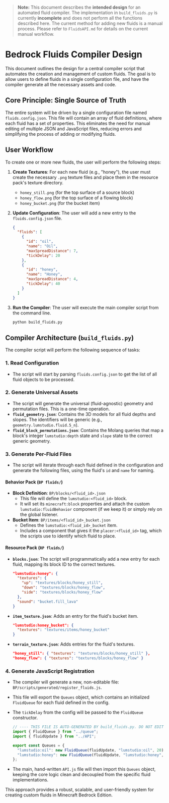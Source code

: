 > **Note:** This document describes the **intended design** for an automated fluid compiler. The implementation in `build_fluids.py` is currently **incomplete** and does not perform all the functions described here. The current method for adding new fluids is a manual process. Please refer to `FluidsAPI.md` for details on the current manual workflow.

# Bedrock Fluids Compiler Design

This document outlines the design for a central compiler script that automates the creation and management of custom fluids. The goal is to allow users to define fluids in a single configuration file, and have the compiler generate all the necessary assets and code.

## Core Principle: Single Source of Truth

The entire system will be driven by a single configuration file named `fluids.config.json`. This file will contain an array of fluid definitions, where each fluid has a set of properties. This eliminates the need for manual editing of multiple JSON and JavaScript files, reducing errors and simplifying the process of adding or modifying fluids.

## User Workflow

To create one or more new fluids, the user will perform the following steps:

1.  **Create Textures**: For each new fluid (e.g., "honey"), the user must create the necessary `.png` texture files and place them in the resource pack's texture directory.
    *   `honey_still.png` (for the top surface of a source block)
    *   `honey_flow.png` (for the top surface of a flowing block)
    *   `honey_bucket.png` (for the bucket item)

2.  **Update Configuration**: The user will add a new entry to the `fluids.config.json` file.

    ```json
    {
      "fluids": [
        {
          "id": "oil",
          "name": "Oil",
          "maxSpreadDistance": 7,
          "tickDelay": 20
        },
        {
          "id": "honey",
          "name": "Honey",
          "maxSpreadDistance": 4,
          "tickDelay": 40
        }
      ]
    }
    ```

3.  **Run the Compiler**: The user will execute the main compiler script from the command line.
    ```bash
    python build_fluids.py
    ```

## Compiler Architecture (`build_fluids.py`)

The compiler script will perform the following sequence of tasks:

### 1. Read Configuration
- The script will start by parsing `fluids.config.json` to get the list of all fluid objects to be processed.

### 2. Generate Universal Assets
- The script will generate the universal (fluid-agnostic) geometry and permutation files. This is a one-time operation.
- **`fluid_geometry.json`**: Contains the 3D models for all fluid depths and slopes. The identifiers will be generic (e.g., `geometry.lumstudio.fluid.5_n`).
- **`fluid_block_permutations.json`**: Contains the Molang queries that map a block's integer `lumstudio:depth` state and `slope` state to the correct generic geometry.

### 3. Generate Per-Fluid Files
- The script will iterate through each fluid defined in the configuration and generate the following files, using the fluid's `id` and `name` for naming.

#### Behavior Pack (`BP fluids/`)
- **Block Definition**: `BP/blocks/<fluid_id>.json`
  - This file will define the `lumstudio:<fluid_id>` block.
  - It will set its `minecraft:block` properties and attach the custom `lumstudio:fluidBehavior` component (if we keep it) or simply rely on the global listener.
- **Bucket Item**: `BP/items/<fluid_id>_bucket.json`
  - Defines the `lumstudio:<fluid_id>_bucket` item.
  - Includes a component that gives it the `placer:<fluid_id>` tag, which the scripts use to identify which fluid to place.

#### Resource Pack (`RP fluids/`)
- **`blocks.json`**: The script will programmatically add a new entry for each fluid, mapping its block ID to the correct textures.
  ```json
  "lumstudio:honey": {
    "textures": {
      "up": "textures/blocks/honey_still",
      "down": "textures/blocks/honey_flow",
      "side": "textures/blocks/honey_flow"
    },
    "sound": "bucket.fill_lava"
  }
  ```
- **`item_texture.json`**: Adds an entry for the fluid's bucket item.
  ```json
  "lumstudio:honey_bucket": {
    "textures": "textures/items/honey_bucket"
  }
  ```
- **`terrain_texture.json`**: Adds entries for the fluid's textures.
  ```json
  "honey_still": { "textures": "textures/blocks/honey_still" },
  "honey_flow": { "textures": "textures/blocks/honey_flow" }
  ```

### 4. Generate JavaScript Registration
- The compiler will generate a new, non-editable file: `BP/scripts/generated/register_fluids.js`.
- This file will export the `Queues` object, which contains an initialized `FluidQueue` for each fluid defined in the config.
- The `tickDelay` from the config will be passed to the `FluidQueue` constructor.

    ```javascript
    // ---- THIS FILE IS AUTO-GENERATED BY build_fluids.py. DO NOT EDIT. ----
    import { FluidQueue } from "../queue";
    import { fluidUpdate } from "../API";

    export const Queues = {
      "lumstudio:oil": new FluidQueue(fluidUpdate, "lumstudio:oil", 20),
      "lumstudio:honey": new FluidQueue(fluidUpdate, "lumstudio:honey", 40),
    };
    ```
- The main, hand-written `API.js` file will then import this `Queues` object, keeping the core logic clean and decoupled from the specific fluid implementations.

This approach provides a robust, scalable, and user-friendly system for creating custom fluids in Minecraft Bedrock Edition.
